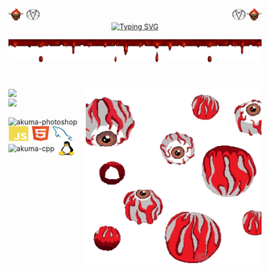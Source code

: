 <div>
  <img alt="devil" height="25" width="30" src="https://github.com/Edmurk/Edmurk/blob/main/gifs/cala03.gif">
  <img alt="devil" height="25" width="30" src="https://github.com/Edmurk/Edmurk/blob/main/gifs/pentag-unscreen.gif">
  <img align="right" alt="devil" height="25" width="30" src="https://github.com/Edmurk/Edmurk/blob/main/gifs/cala03.gif">
  <img align="right" alt="devil" height="25" width="30" src="https://github.com/Edmurk/Edmurk/blob/main/gifs/pentag-unscreen.gif">
</div>


<div align="center">
  <a href="https://git.io/typing-svg">
    <img src="https://readme-typing-svg.herokuapp.com?font=Montserrat&weight=700&ht=70=1000&color=900404&center=true&vCenter=true&width=200&lines=Olá...;Sou+o+Edvaldo"   alt="Typing SVG">
  </a>
      <br>
      <br>
  <img alt="bloodbar" height="45" width="auto" src="https://github.com/Edmurk/Edmurk/blob/main/gifs/blodbar.gif">
</div>

<br>
<br>
<br>

 <div>
  <a href="https://github.com/Edmurk"></a>
  <img align="right" alt="Ed-gif" height="350" width="auto" src="https://github.com/Edmurk/Edmurk/blob/main/gifs/eyes-unscreen.gif">
  <img height="180em" src="https://github-readme-stats.vercel.app/api?username=Edmurk&show_icons=true&theme=shadow_red"/>
    <br>
  <img height="180em" src="https://github-readme-stats.vercel.app/api/top-langs/?username=Edmurk&layout=compact&langs_count=16&theme=shadow_red"/>
</div>
    
<div style="display: inline_block">
  <br>
  <img align="center" alt="akuma-photoshop" height="30" width="40" src="https://cdn.jsdelivr.net/gh/devicons/devicon@latest/icons/photoshop/photoshop-original.svg">
  <img align="center" alt="akuma-Js" height="30" width="40" src="https://raw.githubusercontent.com/devicons/devicon/master/icons/javascript/javascript-plain.svg">
  <img align="center" alt="akuma-HTML" height="30" width="40" src="https://raw.githubusercontent.com/devicons/devicon/master/icons/html5/html5-original.svg">
  <img align="center" alt="akuma-mysql" height="30" width="40" src="https://raw.githubusercontent.com/devicons/devicon/master/icons/mysql/mysql-original.svg">
  <img align="center" alt="akuma-cpp" height="30" width="40" src="https://cdn.jsdelivr.net/gh/devicons/devicon@latest/icons/cplusplus/cplusplus-original.svg">
  <!--    <img align="center" alt="akuma" height="30" width="40" src=""> -->
  <img align="center" alt="akuma-tux" height="30" width="40" src="https://raw.githubusercontent.com/devicons/devicon/master/icons/linux/linux-original.svg">
</div>

  ##

<div>

</div>
